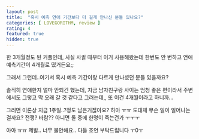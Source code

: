 ```yaml
---
layout: post
title:  "혹시 예측 연애 기간보다 더 길게 만나신 분들 있나요?"
categories: [ LOVEGORITHM, review ]
rating: 4
featured: true
hidden: true
---
```


한 3개월정도 된 커플인데, 사실 사귈 때부터 이거 사용해왔는데 한번도 안 변하고 연애 예측기간이 4개월로 떴거든요;;

그래서 그런데..여기서 혹시 예측 기간이랑 다르게 만나셨던 분들 있을까요?

솔직히 연애한지 얼마 안되긴 했는데, 지금 남자친구랑 사이는 엄청 좋은 편이라서 주변에서도 그렇고 막 오래 갈 것 같다고 그러는데,, 또 이건 4개월이라고 하니까...

그러면 이론상 지금 1주일..?정도 남은거잖아요? 하아 ㅠㅠ 도대체 무슨 일이 일어나는 걸까요? 전쟁? 바람?? 아니면 둘 중에 한명이 죽는건가 ㅜㅜㅜ

아아 ㅠㅠ 제발.. 너무 불안해요.. 다들 조언 부탁드립니다 ㅜ0ㅜ